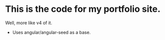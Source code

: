 # This is the code for my portfolio site. 

Well, more like v4 of it. 

- Uses angular/angular-seed as a base.